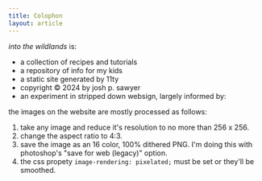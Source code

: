 ```yaml
---
title: Colophon
layout: article
---
```


_into the wildlands_ is:

- a collection of recipes and tutorials
- a repository of info for my kids
- a static site generated by 11ty
- copyright &copy; 2024 by josh p. sawyer
- an experiment in stripped down websign, largely informed by:

the images on the website are mostly processed as follows:

1. take any image and reduce it's resolution to no more than 256 x 256.
2. change the aspect ratio to 4:3.
3. save the image as an 16 color, 100% dithered PNG. I'm doing this with photoshop's "save for web (legacy)" option.
4. the css propety `image-rendering: pixelated;` must be set or they'll be smoothed.
